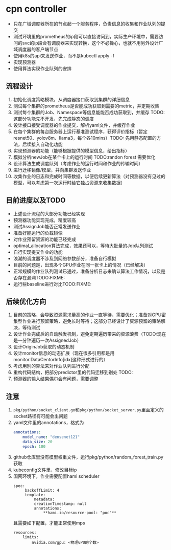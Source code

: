 # cpn controller
- 只在广域调度器所在的节点起一个服务程序，负责信息的收集和作业队列的提交
- 测试环境里的prometheus的ip段可以直接访问到，实际生产环境中，需要访问的svc的ip段会有调度器来实现转换，这个不必操心，也就不用另外设计广域调度器的客户端节点
- 使用k8s的api来发送作业，而不是kubectl apply -f
- 实现预测器
- 使用算法实现作业队列的安排

## 流程设计
1. 初始化调度策略模块，从调度器接口获取到集群的详细信息
2. 测试每个集群的prometheus是否能成功获取到需要的metric，并定期收集
3. 测试每个集群的Job、Namespace等信息能能否成功获取到，并缓存 TODO: 这部分功能先不开发，先完成静态的调度
4. 设计接口接受调度器的作业提交，解析yaml文件，并缓存作业
5. 在每个集群的每台服务器上运行基准测试程序，获得评价指标（暂定resnet50、yolov8m、llama3，每个各10mins）TODO: 先用静态配置的方法，后续接入自动化功能
6. 实现预测器的功能（能够根据提供的模型信息，给出指标）
7. 模拟分析newJob在某个卡上的运行时间 TODO:randon forest 需要优化
8. 设计算法生成调度队列（考虑作业的运行时间和作业的传输时间）
9. 进行迁移镜像/模型，并向集群发送作业
10. 收集作业的日志和完成时间等数据，以便后续更新算法（对预测器没有见过的模型，可以考虑第一次运行时给它独占资源来收集数据）

## 目前进度以及TODO
- 上述设计流程的大部分功能已经实现
- 预测器功能实现完成，精度较高
- 测试AssignJob能否正常发送作业
- 准备好能运行的负载镜像
- 对作业预留资源的功能已经完成
- optimal_allocation算法完成，效果还可以，等待大批量的Job队列测试
- 自行实现提交作业的功能
- 浪潮的调度器不涉及到网络参数部分，准备自行模拟
- 目前的问题是，出现多个GPU作业在同一张卡上的情况（已经解决）
- 正常规模的作业队列测试已通过，准备分析日志来确认算法工作情况，以及是否存在漏洞TODO:FIXME:
- 运行些baseline进行对比TODO:FIXME:

## 后续优化方向
1. 目前的策略，会导致资源需求量高的作业一直等待，需要优化；准备对GPU密集型作业进行预留策略，避免长时等待；这部分已经设计了资源预留的策略解决，等待测试
2. 设计作业完成后的自动触发机制，避免定期遍历带来的资源浪费（TODO:现在是一分钟遍历一次AssignedJob）
3. 设计OriginJob获取的动态机制
4. 设计monitor信息的动态扩展（现在很多引用都是用monitor.DataCentorInfo[idx]这种形式进行的）
5. 考虑用别的算法来对作业队列进行分配
6. 重构代码结构，把部分predictor里的代码迁移到别处 TODO:
7. 预测器的输入结果偶尔会有问题，需要调整

## 注意
1. `pkg/python/socket_client.go`和`pkg/python/socket_server.py`里面定义的socket路径有可能会出问题
2. yaml文件里的annotations，格式为
    ```yaml
    annotations: 
        model_name: "densenet121"
        data_size: 20
        epoch: 100
    ```
3. github仓库里没有模型权重文件，运行pkg/python/random_forest_train.py获取
4. kubeconfig文件里，修改目标ip
5. 国网环境下，作业需要配置hami scheduler
   ```
   spec:
        backoffLimit: 4
        template:
            metadata:
            creationTimestamp: null
            annotations:
                **hami.io/resource-pool: "poc"**
    ```
    且需要如下配置，才能正常使用mps
    ```
    resources:
        limits:
            nvidia.com/gpu: <物理GPU的个数>
    ```
